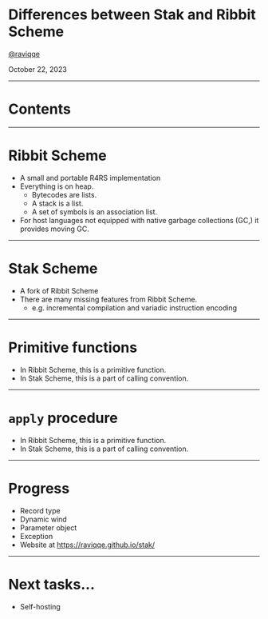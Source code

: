 # Differences between Stak and Ribbit Scheme

[@raviqqe](https://github.com/raviqqe)

October 22, 2023

---

# Contents

---

# Ribbit Scheme

- A small and portable R4RS implementation
- Everything is on heap.
  - Bytecodes are lists.
  - A stack is a list.
  - A set of symbols is an association list.
- For host languages not equipped with native garbage collections (GC,) it
  provides moving GC.

---

# Stak Scheme

- A fork of Ribbit Scheme
- There are many missing features from Ribbit Scheme.
  - e.g. incremental compilation and variadic instruction encoding

---

# Primitive functions

- In Ribbit Scheme, this is a primitive function.
- In Stak Scheme, this is a part of calling convention.

---

# `apply` procedure

- In Ribbit Scheme, this is a primitive function.
- In Stak Scheme, this is a part of calling convention.

---

# Progress

- Record type
- Dynamic wind
- Parameter object
- Exception
- Website at https://raviqqe.github.io/stak/

---

# Next tasks...

- Self-hosting
